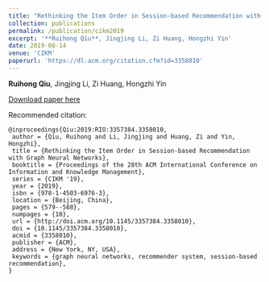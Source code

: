 ```yaml
---
title: "Rethinking the Item Order in Session-based Recommendation with Graph Neural Networks"
collection: publications
permalink: /publication/cikm2019
excerpt: '**Ruihong Qiu**, Jingjing Li, Zi Huang, Hongzhi Yin'
date: 2019-08-14
venue: 'CIKM'
paperurl: 'https://dl.acm.org/citation.cfm?id=3358010'
---
```

**Ruihong Qiu**, Jingjing Li, Zi Huang, Hongzhi Yin

[Download paper here](https://dl.acm.org/citation.cfm?id=3358010)

Recommended citation:
```
@inproceedings{Qiu:2019:RIO:3357384.3358010,
 author = {Qiu, Ruihong and Li, Jingjing and Huang, Zi and Yin, Hongzhi},
 title = {Rethinking the Item Order in Session-based Recommendation with Graph Neural Networks},
 booktitle = {Proceedings of the 28th ACM International Conference on Information and Knowledge Management},
 series = {CIKM '19},
 year = {2019},
 isbn = {978-1-4503-6976-3},
 location = {Beijing, China},
 pages = {579--588},
 numpages = {10},
 url = {http://doi.acm.org/10.1145/3357384.3358010},
 doi = {10.1145/3357384.3358010},
 acmid = {3358010},
 publisher = {ACM},
 address = {New York, NY, USA},
 keywords = {graph neural networks, recommender system, session-based recommendation},
} 
```